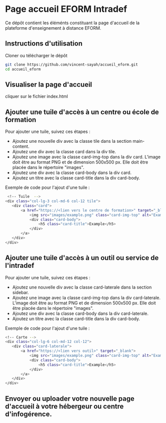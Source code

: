 # Page accueil EFORM Intradef

Ce dépôt contient les éléménts constituant la page d'accueil de la plateforme d'enseignement à distance EFORM.

## Instructions d'utilisation

Cloner ou télécharger le dépôt

```bash
git clone https://github.com/vincent-sayah/accueil_eform.git
cd accueil_eform
```

## Visualiser la page d'accueil

cliquer sur le fichier index.html


## Ajouter une tuile d'accès à un centre ou école de formation

Pour ajouter une tuile, suivez ces étapes :

- Ajoutez une nouvelle div avec la classe tile dans la section main-content.
- Ajoutez une div avec la classe card dans la div tile.
- Ajoutez une image avec la classe card-img-top dans la div card. L'image doit être au format PNG et de dimension 500x500 px. Elle doit être placée dans le répertoire "images".
- Ajoutez une div avec la classe card-body dans la div card.
- Ajoutez un titre avec la classe card-title dans la div card-body.

Exemple de code pour l'ajout d'une tuile :

```bash
 <!-- Tuile  -->
<div class="col-lg-3 col-md-6 col-12 tile">
   <div class="card">
       <a href="https://<lien vers le centre de formation>" target="_blank">
           <img src="images/example.png" class="card-img-top" alt="Example">
           <div class="card-body">
               <h5 class="card-title">Example</h5>
           </div>
       </a>
   </div>
</div>
```

## Ajouter une tuile d'accès à un outil ou service de l'intradef

Pour ajouter une tuile, suivez ces étapes :

- Ajoutez une nouvelle div avec la classe card-laterale dans la section sidebar.
- Ajoutez une image avec la classe card-img-top dans la div card-laterale. L'image doit être au format PNG et de dimension 500x500 px. Elle doit être placée dans le répertoire "images".
- Ajoutez une div avec la classe card-body dans la div card-laterale.
- Ajoutez un titre avec la classe card-title dans la div card-body.

Exemple de code pour l'ajout d'une tuile :

```bash
<!-- Carte -->
<div class="col-lg-6 col-md-12 col-12">
   <div class="card-laterale">
       <a href="https://<lien vers outil>" target="_blank">
           <img src="images/example.png" class="card-img-top" alt="Example">
           <div class="card-body">
               <h5 class="card-title">Example</h5>
           </div>
       </a>
   </div>
</div>
```

## Envoyer ou uploader votre nouvelle page d'accueil à votre hébergeur ou centre d'infogérence.
